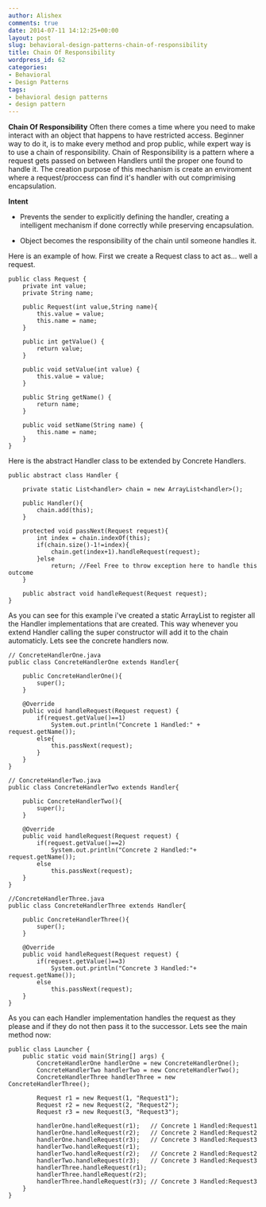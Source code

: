 ```yaml
---
author: Alishex
comments: true
date: 2014-07-11 14:12:25+00:00
layout: post
slug: behavioral-design-patterns-chain-of-responsibility
title: Chain Of Responsibility
wordpress_id: 62
categories:
- Behavioral
- Design Patterns
tags:
- behavioral design patterns
- design pattern
---
```


**Chain Of Responsibility**
Often there comes a time where you need to make interact with an object that happens to have restricted access. Beginner way to do it, is to make every method and prop public, while expert way is to use a chain of responsibility.
Chain of Responsibility is a pattern where a request gets passed on between Handlers until the proper one found to handle it. The creation purpose of this mechanism is create an enviroment where a request/proccess can find it's handler with out comprimising encapsulation.

**Intent**




  * Prevents the sender to explicitly defining the handler, creating a intelligent mechanism if done correctly while preserving encapsulation.


  * Object becomes the responsibility of the chain until someone handles it.



Here is an example of how. First we create a Request class to act as... well a request.

    
    
    public class Request {
    	private int value;
    	private String name;
    	
    	public Request(int value,String name){
    		this.value = value;
    		this.name = name;
    	}
    	
    	public int getValue() {
    		return value;
    	}
    
    	public void setValue(int value) {
    		this.value = value;
    	}
    
    	public String getName() {
    		return name;
    	}
    
    	public void setName(String name) {
    		this.name = name;
    	}
    }
    


Here is the abstract Handler class to be extended by Concrete Handlers.

    
    
    public abstract class Handler {
    	
    	private static List<handler> chain = new ArrayList<handler>();
    	
    	public Handler(){
    		chain.add(this);
    	}
    	
    	protected void passNext(Request request){
    		int index = chain.indexOf(this);
    		if(chain.size()-1!=index){
    			chain.get(index+1).handleRequest(request);
    		}else
    			return; //Feel Free to throw exception here to handle this outcome
    	}
    	
    	public abstract void handleRequest(Request request);
    }
    


As you can see for this example i've created a static ArrayList to register all the Handler implementations that are created. This way whenever you extend Handler calling the super constructor will add it to the chain automaticly. Lets see the concrete handlers now.

    
    
    // ConcreteHandlerOne.java
    public class ConcreteHandlerOne extends Handler{
    
    	public ConcreteHandlerOne(){
    		super();
    	}
    	
    	@Override
    	public void handleRequest(Request request) {
    		if(request.getValue()==1)
    			System.out.println("Concrete 1 Handled:" + request.getName());
    		else{
    			this.passNext(request);
    		}
    	}
    }
    
    // ConcreteHandlerTwo.java
    public class ConcreteHandlerTwo extends Handler{
    
    	public ConcreteHandlerTwo(){
    		super();
    	}
    	
    	@Override
    	public void handleRequest(Request request) {
    		if(request.getValue()==2)
    			System.out.println("Concrete 2 Handled:"+ request.getName());
    		else
    			this.passNext(request);
    	}
    }
    
    //ConcreteHandlerThree.java
    public class ConcreteHandlerThree extends Handler{
    
    	public ConcreteHandlerThree(){
    		super();
    	}
    	
    	@Override
    	public void handleRequest(Request request) {
    		if(request.getValue()==3)
    			System.out.println("Concrete 3 Handled:"+ request.getName());
    		else
    			this.passNext(request);
    	}
    }
    


As you can each Handler implementation handles the request as they please and if they do not then pass it to the successor.
Lets see the main method now:

    
    
    public class Launcher {
    	public static void main(String[] args) {
    		ConcreteHandlerOne handlerOne = new ConcreteHandlerOne();
    		ConcreteHandlerTwo handlerTwo = new ConcreteHandlerTwo();
    		ConcreteHandlerThree handlerThree = new ConcreteHandlerThree();
    		
    		Request r1 = new Request(1, "Request1");
    		Request r2 = new Request(2, "Request2");
    		Request r3 = new Request(3, "Request3");
    
    		handlerOne.handleRequest(r1);	// Concrete 1 Handled:Request1
    		handlerOne.handleRequest(r2);	// Concrete 2 Handled:Request2
    		handlerOne.handleRequest(r3);	// Concrete 3 Handled:Request3
    		handlerTwo.handleRequest(r1);
    		handlerTwo.handleRequest(r2);	// Concrete 2 Handled:Request2
    		handlerTwo.handleRequest(r3);	// Concrete 3 Handled:Request3
    		handlerThree.handleRequest(r1);
    		handlerThree.handleRequest(r2);
    		handlerThree.handleRequest(r3);	// Concrete 3 Handled:Request3
    	}
    }
    
